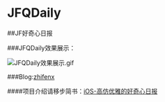# JFQDaily
##JF好奇心日报


###JFQDaily效果展示：

![JFQDaily效果展示.gif](http://upload-images.jianshu.io/upload_images/1707533-9794ce71e3a0a205.gif?imageMogr2/auto-orient/strip)

###Blog:[zhifenx](http://www.jianshu.com/users/aef0f8eebe6d/latest_articles)

####项目介绍请移步简书：[iOS-高仿优雅的好奇心日报](http://www.jianshu.com/p/18d1df6d7e70)